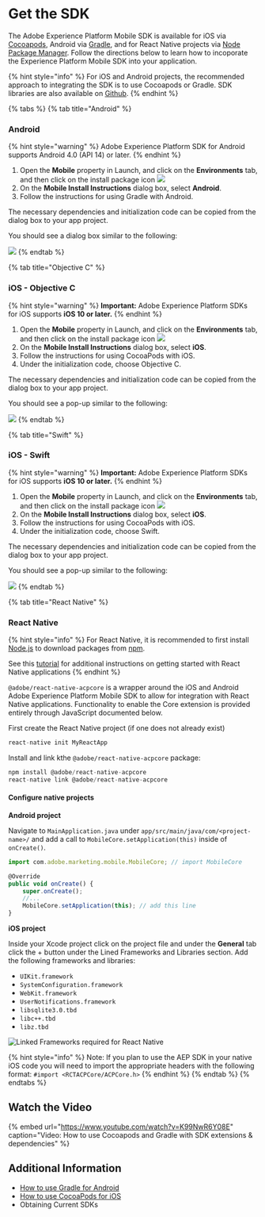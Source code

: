 # Get the SDK

The Adobe Experience Platform Mobile SDK is available for iOS via [Cocoapods](https://cocoapods.org/), Android via [Gradle](https://gradle.org), and for React Native projects via [Node Package Manager](https://nodejs.org). Follow the directions below to learn how to incoporate the Experience Platform Mobile SDK into your application.

{% hint style="info" %}
For iOS and Android projects, the recommended approach to integrating the SDK is to use Cocoapods or Gradle. SDK libraries are also available on [Github](https://github.com/Adobe-Marketing-Cloud/acp-sdks/).
{% endhint %}

{% tabs %}
{% tab title="Android" %}
### Android

{% hint style="warning" %}
Adobe Experience Platform SDK for Android supports Android 4.0 \(API 14\) or later.
{% endhint %}

1. Open the **Mobile** property in Launch, and click on the **Environments** tab, and then click on the install package icon  ![](../.gitbook/assets/package.png) 
2. On the **Mobile Install Instructions** dialog box, select **Android**.
3. Follow the instructions for using Gradle with Android.

The necessary dependencies and initialization code can be copied from the dialog box to your app project.

You should see a dialog box similar to the following:

![](../.gitbook/assets/android.png)
{% endtab %}

{% tab title="Objective C" %}
### iOS - Objective C

{% hint style="warning" %}
**Important:** Adobe Experience Platform SDKs for iOS supports **iOS 10 or later.**
{% endhint %}

1. Open the **Mobile** property in Launch, and click on the **Environments** tab, and then click on the install package icon  ![](../.gitbook/assets/package.png) 
2. On the **Mobile Install Instructions** dialog box, select **iOS**.
3. Follow the instructions for using CocoaPods with iOS.
4. Under the initialization code, choose Objective C.

The necessary dependencies and initialization code can be copied from the dialog box to your app project.

You should see a pop-up similar to the following:

![](../.gitbook/assets/obj-c.png)
{% endtab %}

{% tab title="Swift" %}
### iOS - Swift

{% hint style="warning" %}
**Important:** Adobe Experience Platform SDKs for iOS supports **iOS 10 or later.**
{% endhint %}

1. Open the **Mobile** property in Launch, and click on the **Environments** tab, and then click on the install package icon  ![](../.gitbook/assets/package.png) 
2. On the **Mobile Install Instructions** dialog box, select **iOS**.
3. Follow the instructions for using CocoaPods with iOS.
4. Under the initialization code, choose Swift.

The necessary dependencies and initialization code can be copied from the dialog box to your app project.

You should see a pop-up similar to the following:

![](../.gitbook/assets/swift.png)
{% endtab %}

{% tab title="React Native" %}
### React Native

{% hint style="info" %}
For React Native, it is recommended to first install [Node.js](https://nodejs.org) to download packages from [npm](https://npmjs.com). 

See this [tutorial](https://facebook.github.io/react-native/docs/getting-started) for additional instructions on getting started with React Native applications 
{% endhint %}

`@adobe/react-native-acpcore` is a wrapper around the iOS and Android Adobe Experience Platform Mobile SDK to allow for integration with React Native applications. Functionality to enable the Core extension is provided entirely through JavaScript documented below.

First create the React Native project \(if one does not already exist\)

```jsx
react-native init MyReactApp
```

Install and link kthe `@adobe/react-native-acpcore` package:

```jsx
npm install @adobe/react-native-acpcore
react-native link @adobe/react-native-acpcore
```

#### Configure native projects

**Android project**

Navigate to `MainApplication.java` under `app/src/main/java/com/<project-name>/` and add a call to `MobileCore.setApplication(this)` inside of `onCreate()`.

```jsx
import com.adobe.marketing.mobile.MobileCore; // import MobileCore

@Override
public void onCreate() {
	super.onCreate();
	//...
	MobileCore.setApplication(this); // add this line
}
```

**iOS project**

Inside your Xcode project click on the project file and under the **General** tab click the + button under the Lined Frameworks and Libraries section. Add the following frameworks and libraries:

* `UIKit.framework`
* `SystemConfiguration.framework`
* `WebKit.framework`
* `UserNotifications.framework`
* `libsqlite3.0.tbd`
* `libc++.tbd`
* `libz.tbd`

![Linked Frameworks required for React Native](../.gitbook/assets/linkedframeworks.png)

{% hint style="info" %}
Note: If you plan to use the AEP SDK in your native iOS code you will need to import the appropriate headers with the following format: `#import <RCTACPCore/ACPCore.h>`
{% endhint %}
{% endtab %}
{% endtabs %}

## Watch the Video

{% embed url="https://www.youtube.com/watch?v=K99NwR6Y08E" caption="Video: How to use Cocoapods and Gradle with SDK extensions & dependencies" %}

## Additional Information

* [How to use Gradle for Android](https://docs.gradle.org/current/userguide/userguide.html)
* [How to use CocoaPods for iOS ](https://guides.cocoapods.org/using/using-cocoapods)
* Obtaining Current SDKs

